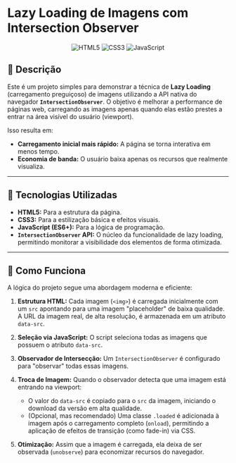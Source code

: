 # Lazy Loading de Imagens com Intersection Observer

<p align="center">
  <img alt="HTML5" src="https://img.shields.io/badge/HTML5-E34F26?style=for-the-badge&logo=html5&logoColor=white">
  <img alt="CSS3" src="https://img.shields.io/badge/CSS3-1572B6?style=for-the-badge&logo=css3&logoColor=white">
  <img alt="JavaScript" src="https://img.shields.io/badge/JavaScript-F7DF1E?style=for-the-badge&logo=javascript&logoColor=black">
</p>

## 📝 Descrição

Este é um projeto simples para demonstrar a técnica de **Lazy Loading** (carregamento preguiçoso) de imagens utilizando a API nativa do navegador **`IntersectionObserver`**. O objetivo é melhorar a performance de páginas web, carregando as imagens apenas quando elas estão prestes a entrar na área visível do usuário (viewport).

Isso resulta em:
* **Carregamento inicial mais rápido:** A página se torna interativa em menos tempo.
* **Economia de banda:** O usuário baixa apenas os recursos que realmente visualiza.

---

## 🚀 Tecnologias Utilizadas

* **HTML5:** Para a estrutura da página.
* **CSS3:** Para a estilização básica e efeitos visuais.
* **JavaScript (ES6+):** Para a lógica de programação.
* **`IntersectionObserver` API:** O núcleo da funcionalidade de lazy loading, permitindo monitorar a visibilidade dos elementos de forma otimizada.

---

## 🤔 Como Funciona

A lógica do projeto segue uma abordagem moderna e eficiente:

1.  **Estrutura HTML:** Cada imagem (`<img>`) é carregada inicialmente com um `src` apontando para uma imagem "placeholder" de baixa qualidade. A URL da imagem real, de alta resolução, é armazenada em um atributo `data-src`.

2.  **Seleção via JavaScript:** O script seleciona todas as imagens que possuem o atributo `data-src`.

3.  **Observador de Intersecção:** Um `IntersectionObserver` é configurado para "observar" todas essas imagens.

4.  **Troca de Imagem:** Quando o observador detecta que uma imagem está entrando na viewport:
    * O valor do `data-src` é copiado para o `src` da imagem, iniciando o download da versão em alta qualidade.
    * (Opcional, mas recomendado) Uma classe `.loaded` é adicionada à imagem após o carregamento completo (`onload`), permitindo a aplicação de efeitos de transição (como fade-in) via CSS.

5.  **Otimização:** Assim que a imagem é carregada, ela deixa de ser observada (`unobserve`) para economizar recursos do navegador.

